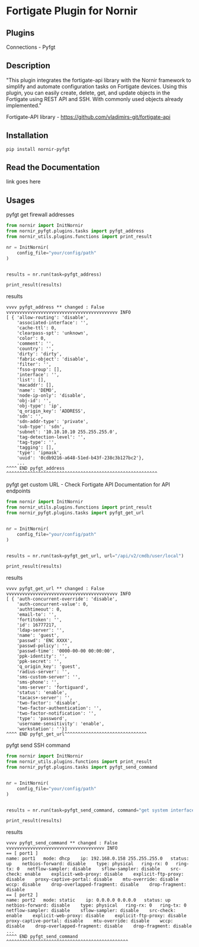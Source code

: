 # Fortigate Plugin for Nornir

## Plugins

Connections - Pyfgt

## Description

"This plugin integrates the fortigate-api library with the Nornir framework to simplify and automate configuration tasks on Fortigate devices. Using this plugin, you can easily create, delete, get, and update objects in the Fortigate using REST API and SSH. With commonly used objects already implemented."

Fortigate-API library - https://github.com/vladimirs-git/fortigate-api

## Installation

```
pip install nornir-pyfgt
```

## Read the Documentation

link goes here

## Usages

pyfgt get firewall addresses

```python
from nornir import InitNornir
from nornir_pyfgt.plugins.tasks import pyfgt_address
from nornir_utils.plugins.functions import print_result

nr = InitNornir(
    config_file="your/config/path"
)


results = nr.run(task=pyfgt_address)

print_result(results)

```

results

```
vvvv pyfgt_address ** changed : False vvvvvvvvvvvvvvvvvvvvvvvvvvvvvvvvvvvvvvvvvv INFO
[ { 'allow-routing': 'disable',
    'associated-interface': '',
    'cache-ttl': 0,
    'clearpass-spt': 'unknown',
    'color': 0,
    'comment': '',
    'country': '',
    'dirty': 'dirty',
    'fabric-object': 'disable',
    'filter': '',
    'fsso-group': [],
    'interface': '',
    'list': [],
    'macaddr': [],
    'name': 'DEMO',
    'node-ip-only': 'disable',
    'obj-id': '',
    'obj-type': 'ip',
    'q_origin_key': 'ADDRESS',
    'sdn': '',
    'sdn-addr-type': 'private',
    'sub-type': 'sdn',
    'subnet': '10.10.10.10 255.255.255.0',
    'tag-detection-level': '',
    'tag-type': '',
    'tagging': [],
    'type': 'ipmask',
    'uuid': '0cdb9216-a648-51ed-b43f-238c3b127bc2'},
    ...
^^^^ END pyfgt_address ^^^^^^^^^^^^^^^^^^^^^^^^^^^^^^^^^^^^^^^^^^^^^^^^^^^^^^^^^
```

pyfgt get custom URL - Check Fortigate API Documentation for API endpoints

```python
from nornir import InitNornir
from nornir_utils.plugins.functions import print_result
from nornir_pyfgt.plugins.tasks import pyfgt_get_url


nr = InitNornir(
    config_file="your/config/path"
)


results = nr.run(task=pyfgt_get_url, url="/api/v2/cmdb/user/local")

print_result(results)

```

results

```
vvvv pyfgt_get_url ** changed : False vvvvvvvvvvvvvvvvvvvvvvvvvvvvvvvvvvvvvvvvvv INFO
[ { 'auth-concurrent-override': 'disable',
    'auth-concurrent-value': 0,
    'authtimeout': 0,
    'email-to': '',
    'fortitoken': '',
    'id': 16777217,
    'ldap-server': '',
    'name': 'guest',
    'passwd': 'ENC XXXX',
    'passwd-policy': '',
    'passwd-time': '0000-00-00 00:00:00',
    'ppk-identity': '',
    'ppk-secret': '',
    'q_origin_key': 'guest',
    'radius-server': '',
    'sms-custom-server': '',
    'sms-phone': '',
    'sms-server': 'fortiguard',
    'status': 'enable',
    'tacacs+-server': '',
    'two-factor': 'disable',
    'two-factor-authentication': '',
    'two-factor-notification': '',
    'type': 'password',
    'username-sensitivity': 'enable',
    'workstation': ''}]
^^^^ END pyfgt_get_url^^^^^^^^^^^^^^^^^^^^^^^^^^^^^^^
```

pyfgt send SSH command

```python
from nornir import InitNornir
from nornir_utils.plugins.functions import print_result
from nornir_pyfgt.plugins.tasks import pyfgt_send_command


nr = InitNornir(
    config_file="your/config/path"
)


results = nr.run(task=pyfgt_send_command, command="get system interface")

print_result(results)

```

results

```
vvvv pyfgt_send_command ** changed : False vvvvvvvvvvvvvvvvvvvvvvvvvvvvvvvvvvvvv INFO
== [ port1 ]
name: port1   mode: dhcp    ip: 192.168.0.158 255.255.255.0   status: up    netbios-forward: disable    type: physical   ring-rx: 0   ring-tx: 0   netflow-sampler: disable    sflow-sampler: disable    src-check: enable    explicit-web-proxy: disable    explicit-ftp-proxy: disable    proxy-captive-portal: disable    mtu-override: disable    wccp: disable    drop-overlapped-fragment: disable    drop-fragment: disable
== [ port2 ]
name: port2   mode: static    ip: 0.0.0.0 0.0.0.0   status: up    netbios-forward: disable    type: physical   ring-rx: 0   ring-tx: 0   netflow-sampler: disable    sflow-sampler: disable    src-check: enable    explicit-web-proxy: disable    explicit-ftp-proxy: disable    proxy-captive-portal: disable    mtu-override: disable    wccp: disable    drop-overlapped-fragment: disable    drop-fragment: disable
...
^^^^ END pyfgt_send_command ^^^^^^^^^^^^^^^^^^^^^^^^^^^^^^^^^^^^^^^^^^^^^^
```
